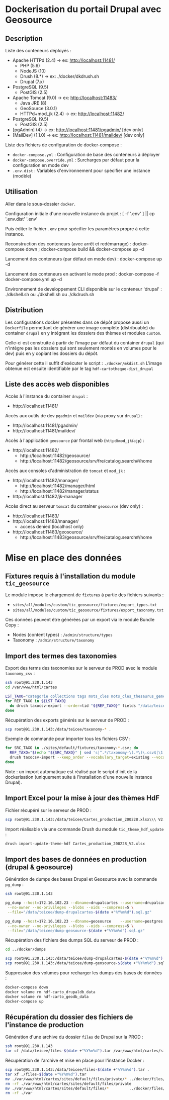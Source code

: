 
Dockerisation du portail Drupal avec Geosource
================================================================================


Description
--------------------------------------------------------------------------------

Liste des conteneurs déployés :
*	Apache HTTPd      (2.4)    ->  ex: <http://localhost:11481/>
	-	PHP           (5.6)
	-	NodeJS        (10)
	-	Drush         (8.*)    ->  ex: ./docker/dkdrush.sh
	-	Drupal        (7.x)
*	PostgreSQL        (9.5)
	-	PostGIS       (2.5)
*	Apache Tomcat     (9.0)    ->  ex: <http://localhost:11483/>
	-	Java JRE      (8)
	-	GeoSource     (3.0.1)
	-	HTTPd+mod_jk  (2.4)    ->  ex: <http://localhost:11482/>
*	PostgreSQL        (9.5)
	-	PostGIS       (2.5)
*	[pgAdmin]         (4)      ->  ex: <http://localhost:11481/pgadmin/>    [dev only]
*	[MailDev]         (1.1.0)  ->  ex: <http://localhost:11481/maildev/>    [dev only]


Liste des fichiers de configuration de docker-compose :
*	`docker-compose.yml`            :  Configuration de base des conteneurs à déployer
*	`docker-compose.override.yml`   :  Surcharges par défaut pour la configuration en mode dev
*	`.env.dist`                     :  Variables d'environnement pour spécifier une instance (modèle)


Utilisation
--------------------------------------------------------------------------------

Aller dans le sous-dossier `docker`.

Configuration initiale d'une nouvelle instance du projet :
	[ -f '.env' ] || cp '.env.dist' '.env'

Puis éditer le fichier `.env` pour spécifier les paramètres propre à cette instance.


Reconstruction des conteneurs (avec arrêt et redémarrage) :
	docker-compose down ; docker-compose build && docker-compose up -d

Lancement des conteneurs (par défaut en mode dev) :
	docker-compose up -d

Lancement des conteneurs en activant le mode prod :
	docker-compose -f docker-compose.yml up -d


Environnement de developpement CLI disponible sur le conteneur 'drupal' :
	./dkshell.sh
ou	./dkshell.sh <commande>
ou	./dkdrush.sh


Distribution
--------------------------------------------------------------------------------

Les configurations docker présentes dans ce dépôt propose aussi un `Dockerfile`
permettant de générer une image complète (distribuable) du container `drupal`
en y intégrant les dossiers des thèmes et modules `custom`.

Celle-ci est construite à partir de l'image par défaut du container `drupal`
(qui n'intègre pas les dossiers qui sont seulement montés en volumes pour le dev)
puis en y copiant les dossiers du dépôt.

Pour générer cette il suffit d'exécuter le script : `./docker/mkdist.sh`
L'image obtenue est ensuite identifiable par le tag `hdf-cartotheque-dist_drupal`


Liste des accès web disponibles
--------------------------------------------------------------------------------

Accès à l'instance du container `drupal` :

*	http://localhost:11481/

Accès aux outils de dev `pgadmin` et `maildev` (via proxy sur `drupal`) :

*	http://localhost:11481/pgadmin/
*	http://localhost:11481/maildev/

Accès à l'application `geosource` par frontal web (`httpd`/`mod_jk`/`ajp`) :

*	http://localhost:11482/
	-	http://localhost:11482/geosource/
	-	http://localhost:11482/geosource/srv/fre/catalog.search#/home

Accès aux consoles d'administration de `tomcat` et `mod_jk` :

*	http://localhost:11482/manager/
	-	http://localhost:11482/manager/html
	-	http://localhost:11482/manager/status
*	http://localhost:11482/jk-manager

Accès direct au serveur `tomcat` du container `geosource` (dev only) :

*	http://localhost:11483/
*	http://localhost:11483/manager/
	-	access denied (localhost only)
*	http://localhost:11483/geosource/
	-	http://localhost:11483/geosource/srv/fre/catalog.search#/home



Mise en place des données
================================================================================


Fixtures requis à l'installation du module `tic_geosource`
--------------------------------------------------------------------------------

Le module impose le chargement de `fixtures` à partie des fichiers suivants :

*	`sites/all/modules/custom/tic_geosource/fixtures/export_types.txt`
*	`sites/all/modules/custom/tic_geosource/fixtures/export_taxonomy.txt`

Ces données peuvent être générées par un export via le module Bundle Copy :

*	Nodes (content types) : `/admin/structure/types`
*	Taxonomy              : `/admin/structure/taxonomy`


Import des termes des taxonomies
--------------------------------------------------------------------------------

Export des terms des taxonomies sur le serveur de PROD avec le module `taxonomy_csv` :
```bash
ssh root@91.230.1.143
cd /var/www/html/cartes

LST_TAXO="categorie collections tags mots_cles mots_cles_thesaurus_gemet thematique_gemet thematique_hdf"
for REF_TAXO in ${LST_TAXO}
  do drush taxocsv-export --order=tid "${REF_TAXO}" fields "/data/teicee/taxonomy-${REF_TAXO}.csv"
done
```

Récupération des exports générés sur le serveur de PROD :
```bash
scp root@91.230.1.143:/data/teicee/taxonomy-* .
```

Exemple de commande pour importer tous les fichiers CSV :
```bash
for SRC_TAXO in ./sites/default/fixtures/taxonomy-*.csv; do
  REF_TAXO="$(echo "${SRC_TAXO}" | sed 's|^.*/taxonomy-\(.*\)\.csv$|\1|')"
  drush taxocsv-import --keep_order --vocabulary_target=existing --vocabulary_id="${REF_TAXO}" "${SRC_TAXO}" fields
done
```

Note : un import automatique est réalisé par le script d'init de la dockerisation
(uniquement suite à l'installation d'une nouvelle instance Drupal).


Import Excel pour la mise à jour des thèmes HdF
--------------------------------------------------------------------------------

Fichier récupéré sur le serveur de PROD :
```bash
scp root@91.230.1.143:/data/teicee/Cartes_production_200228.xlsx\\\ V2.xlsx .
```

Import réalisable via une commande Drush du module `tic_theme_hdf_update` :
```bash
drush import-update-theme-hdf Cartes_production_200228_V2.xlsx
```


Import des bases de données en production (drupal & geosource)
--------------------------------------------------------------------------------

Génération de dumps des bases Drupal et Geosource avec la commande `pg_dump` :
```bash
ssh root@91.230.1.143

pg_dump --host=172.16.102.23 --dbname=drupalcartes --username=drupalcartes \
 --no-owner --no-privileges --blobs --oids --compress=5 \
 --file="/data/teicee/dump-drupalcartes-$(date +"%Y%m%d").sql.gz"

pg_dump --host=172.16.102.23 --dbname=geosource    --username=postgres \
 --no-owner --no-privileges --blobs --oids --compress=5 \
 --file="/data/teicee/dump-geosource-$(date +"%Y%m%d").sql.gz"
```

Récupération des fichiers des dumps SQL du serveur de PROD :
```bash
cd ../docker/dumps

scp root@91.230.1.143:/data/teicee/dump-drupalcartes-$(date +"%Y%m%d").sql.gz ./init_drupaldb/1_import.sql.gz
scp root@91.230.1.143:/data/teicee/dump-geosource-$(date +"%Y%m%d").sql.gz    ./init_geodb/1_import.sql.gz
```

Suppression des volumes pour recharger les dumps des bases de données :
```bash
docker-compose down
docker volume rm hdf-carto_drupaldb_data
docker volume rm hdf-carto_geodb_data
docker-compose up
```


Récupération du dossier des fichiers de l'instance de production
--------------------------------------------------------------------------------

Génération d'une archive du dossier `files` de Drupal sur la PROD :
```bash
ssh root@91.230.1.143
tar cf /data/teicee/files-$(date +"%Y%m%d").tar /var/www/html/cartes/sites/default/files/
```

Récupération de l'archive et mise en place pour l'instance Docker :
```bash
scp root@91.230.1.143:/data/teicee/files-$(date +"%Y%m%d").tar .
tar xf ./files-$(date +"%Y%m%d").tar
mv ./var/www/html/cartes/sites/default/files/private/* ../docker/files/private/
rm -rf ./var/www/html/cartes/sites/default/files/private
mv ./var/www/html/cartes/sites/default/files/*         ../docker/files/public/
rm -rf ./var
```

